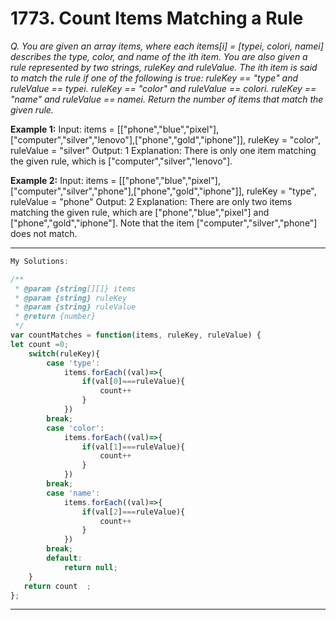 # 1773. Count Items Matching a Rule

*Q. You are given an array items, where each items[i] = [typei, colori, namei] describes the type, color, and name of the ith item. You are also given a rule represented by two strings, ruleKey and ruleValue.
The ith item is said to match the rule if one of the following is true:
ruleKey == "type" and ruleValue == typei.
ruleKey == "color" and ruleValue == colori.
ruleKey == "name" and ruleValue == namei.
Return the number of items that match the given rule.*

**Example 1:**
Input: items = [["phone","blue","pixel"],["computer","silver","lenovo"],["phone","gold","iphone"]], ruleKey = "color", ruleValue = "silver"
Output: 1
Explanation: There is only one item matching the given rule, which is ["computer","silver","lenovo"].

**Example 2:**
Input: items = [["phone","blue","pixel"],["computer","silver","phone"],["phone","gold","iphone"]], ruleKey = "type", ruleValue = "phone"
Output: 2
Explanation: There are only two items matching the given rule, which are ["phone","blue","pixel"] and ["phone","gold","iphone"]. Note that the item ["computer","silver","phone"] does not match.

-------------------------------------------------------------------------------------------------------------------------------
```javascript
My Solutions:

/**
 * @param {string[][]} items
 * @param {string} ruleKey
 * @param {string} ruleValue
 * @return {number}
 */
var countMatches = function(items, ruleKey, ruleValue) {
let count =0;
    switch(ruleKey){
        case 'type':
            items.forEach((val)=>{
                if(val[0]===ruleValue){
                    count++
                }
            })
        break;
        case 'color':
            items.forEach((val)=>{
                if(val[1]===ruleValue){
                    count++
                }
            })
        break;
        case 'name':
            items.forEach((val)=>{
                if(val[2]===ruleValue){
                    count++
                }
            })
        break;
        default:
            return null;
    }
   return count  ;
};
```
-------------------------------------------------------------------------------------------------------------------------------



